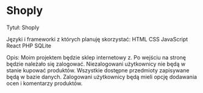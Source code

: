 # Shoply

Tytuł:
Shoply

Języki i frameworki z których planuję skorzystać:
HTML
CSS
JavaScript
React
PHP
SQLite

Opis:
Moim projektem będzie sklep internetowy z. Po wejściu na stronę będzie należało się
zalogować. Niezalogowani użytkownicy nie będą w stanie kupować produktów. Wszystkie
dostępne przedmioty zapisywane będą w bazie danych. Zalogowani użytkownicy będą mieli opcję
dodawania ocen i komentarzy produktów.


